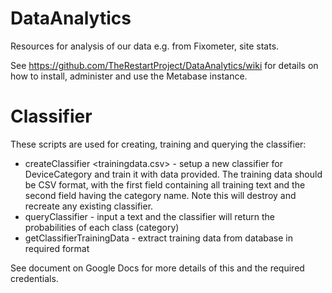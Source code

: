# DataAnalytics
Resources for analysis of our data e.g. from Fixometer, site stats.

See https://github.com/TheRestartProject/DataAnalytics/wiki for details on how to install, administer and use the Metabase instance.

# Classifier
These scripts are used for creating, training and querying the classifier:
* createClassifier <trainingdata.csv> - setup a new classifier for DeviceCategory and train it with data provided.  The training data should be CSV format, with the first field containing all training text and the second field having the category name.  Note this will destroy and recreate any existing classifier.
* queryClassifier - input a text and the classifier will return the probabilities of each class (category)
* getClassifierTrainingData - extract training data from database in required format

See document on Google Docs for more details of this and the required credentials.
